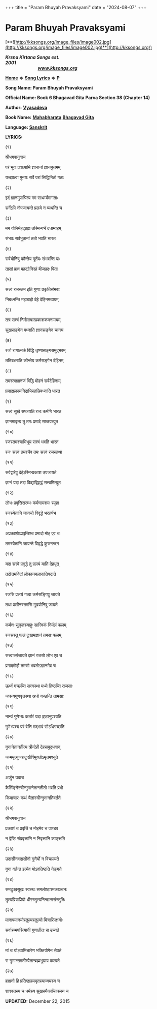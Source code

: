 +++
title = "Param Bhuyah Pravaksyami"
date = "2024-08-07"
+++

# Param Bhuyah Pravaksyami
[**![http://kksongs.org/image_files/image002.jpg](http://kksongs.org/image_files/image002.jpg)**](http://kksongs.org/)

**_Krsna Kirtana Songs est. 2001_**                                                                                                                                                 **_www.kksongs.org_**

**[Home](http://kksongs.org/)** **⇒** **[Song Lyrics](http://kksongs.org/lyrics.html)** **⇒** **[P](http://kksongs.org/songs/song_p.html)**

**Song Name: Param Bhuyah Pravaksyami**

**Official Name: Book 6 Bhagavad Gita Parva Section 38 (Chapter 14)**

**Author:** [**Vyasadeva**](http://kksongs.org/authors/list/vyasadeva.html)

**Book Name:** [**Mahabharata**](http://kksongs.org/authors/literature/mahabharata.html) [**Bhagavad Gita**](http://kksongs.org/authors/literature/bhagavad_gita)

**Language: [Sanskrit](http://kksongs.org/language/list/sanskrit.html)**

**LYRICS:**

(१)

श्रीभगवानुवाच

परं भूयः प्रवक्ष्यामि ज्ञानानां ज्ञानमुत्तमम्

यज्ज्ञात्वा मुनयः सर्वे परां सिद्धिमितो गताः

(२)

इदं ज्ञानमुपाश्रित्य मम साधर्म्यमागताः

सर्गेऽपि नोपजायन्ते प्रलये न व्यथन्ति च

(३)

मम योनिर्महद्ब्रह्म तस्मिन्गर्भं दधाम्यहम्

संभवः सर्वभूतानां ततो भवति भारत

(४)

सर्वयोनिषु कौन्तेय मूर्तयः संभवन्ति याः

तासां ब्रह्म महद्योनिरहं बीजप्रदः पिता

(५)

सत्त्वं रजस्तम इति गुणाः प्रकृतिसंभवाः

निबध्नन्ति महाबाहो देहे देहिनमव्ययम्

(६)

तत्र सत्त्वं निर्मलत्वात्प्रकाशकमनामयम्

सुखसङ्गेन बध्नाति ज्ञानसङ्गेन चानघ

(७)

रजो रागात्मकं विद्धि तृष्णासङ्गसमुद्भवम्

तन्निबध्नाति कौन्तेय कर्मसङ्गेन देहिनम्

(८)

तमस्त्वज्ञानजं विद्धि मोहनं सर्वदेहिनाम्

प्रमादालस्यनिद्राभिस्तन्निबध्नाति भारत

(९)

सत्त्वं सुखे सष्जयति रजः कर्मणि भारत

ज्ञानमावृत्य तु तमः प्रमादे सष्जयत्युत

(१०)

रजस्तमश्चाभिभूय सत्त्वं भवति भारत

रजः सत्त्वं तमश्चैव तमः सत्त्वं रजस्तथा

(११)

सर्वद्वारेषु देहेऽस्मिन्प्रकाश उपजायते

ज्ञानं यदा तदा विद्याद्विवृद्धं सत्त्वमित्युत

(१२)

लोभः प्रवृत्तिरारम्भः कर्मणामशमः स्पृहा

रजस्येतानि जायन्ते विवृद्धे भरतर्षभ

(१३)

अप्रकाशोऽप्रवृत्तिश्च प्रमादो मोह एव च

तमस्येतानि जायन्ते विवृद्धे कुरुनन्दन

(१४)

यदा सत्त्वे प्रवृद्धे तु प्रलयं याति देहभृत्

तदोत्तमविदां लोकानमलान्प्रतिपद्यते

(१५)

रजसि प्रलयं गत्वा कर्मसङ्गिषु जायते

तथा प्रलीनस्तमसि मूढयोनिषु जायते

(१६)

कर्मणः सुकृतस्याहुः सात्त्विकं निर्मलं फलम्

रजसस्तु फलं दुःखमज्ञानं तमसः फलम्

(१७)

सत्त्वात्संजायते ज्ञानं रजसो लोभ एव च

प्रमादमोहौ तमसो भवतोऽज्ञानमेव च

(१८)

ऊर्ध्वं गच्छन्ति सत्त्वस्था मध्ये तिष्ठन्ति राजसाः

जघन्यगुणवृत्तस्था अधो गच्छन्ति तामसाः

(१९)

नान्यं गुणेभ्यः कर्तारं यदा द्रष्टानुपश्यति

गुणेभ्यश्च परं वेत्ति मद्भावं सोऽधिगच्छति

(२०)

गुणानेतानतीत्य त्रीन्देही देहसमुद्भवान्

जन्ममृत्युजरादुःखैर्विमुक्तोऽमृतमश्नुते

(२१)

अर्जुन उवाच

कैर्लिङ्गैस्त्रीन्गुणानेतानतीतो भवति प्रभो

किमाचारः कथं चैतांस्त्रीन्गुणानतिवर्तते

(२२)

श्रीभगवानुवाच

प्रकाशं च प्रवृत्तिं च मोहमेव च पाण्डव

न द्वेष्टि संप्रवृत्तानि न निवृत्तानि काङ्क्षति

(२३)

उदासीनवदासीनो गुणैर्यो न विचाल्यते

गुणा वर्तन्त इत्येव योऽवतिष्ठति नेङ्गते

(२४)

समदुःखसुखः स्वस्थः समलोष्टाश्मकाञ्चनः

तुल्यप्रियाप्रियो धीरस्तुल्यनिन्दात्मसंस्तुतिः

(२५)

मानापमानयोस्तुल्यस्तुल्यो मित्रारिपक्षयोः

सर्वारम्भपरित्यागी गुणातीतः स उच्यते

(२६)

मां च योऽव्यभिचारेण भक्तियोगेन सेवते

स गुणान्समतीत्यैतान्ब्रह्मभूयाय कल्पते

(२७)

ब्रह्मणो हि प्रतिष्ठाहममृतस्याव्ययस्य च

शाश्वतस्य च धर्मस्य सुखस्यैकान्तिकस्य च

**UPDATED:** December 22, 2015